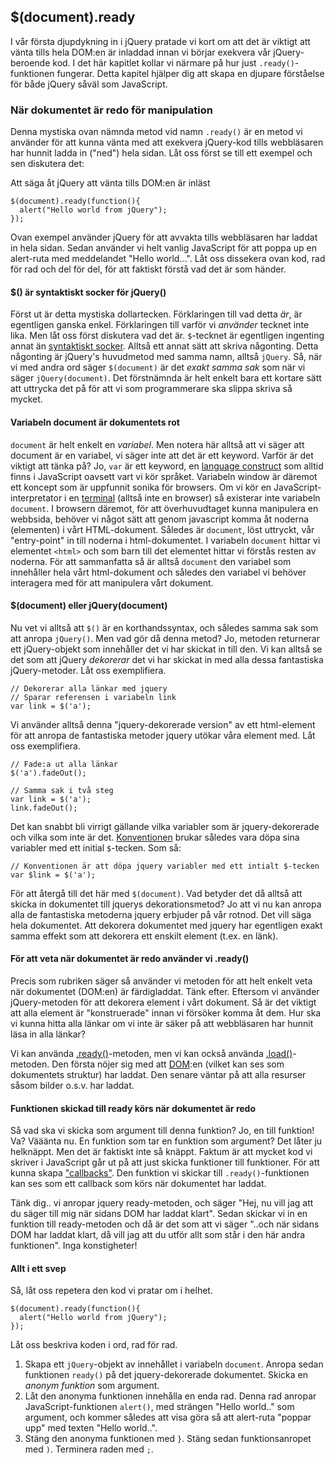 ## $(document).ready

I vår första djupdykning in i jQuery pratade vi kort om att det är viktigt att vänta tills hela DOM:en är inladdad innan vi börjar exekvera vår jQuery-beroende kod. I det här kapitlet kollar vi närmare på hur just `.ready()`-funktionen fungerar. Detta kapitel hjälper dig att skapa en djupare förståelse för både jQuery såväl som JavaScript.

### När dokumentet är redo för manipulation

Denna mystiska ovan nämnda metod vid namn `.ready()` är en metod vi använder för att kunna vänta med att exekvera jQuery-kod tills webbläsaren har hunnit ladda in ("ned") hela sidan. Låt oss först se till ett exempel och sen diskutera det:

Att säga åt jQuery att vänta tills DOM:en är inläst

    $(document).ready(function(){
      alert("Hello world from jQuery");
    });

Ovan exempel använder jQuery för att avvakta tills webbläsaren har laddat in hela sidan. Sedan använder vi helt vanlig JavaScript för att poppa up en alert-ruta med meddelandet "Hello world...". Låt oss dissekera ovan kod, rad för rad och del för del, för att faktiskt förstå vad det är som händer.

#### $() är syntaktiskt socker för jQuery()

Först ut är detta mystiska dollartecken. Förklaringen till vad detta _är_, är egentligen ganska enkel. Förklaringen till varför vi _använder_ tecknet inte lika. Men låt oss först diskutera vad det är. `$`-tecknet är egentligen ingenting annat än [syntaktiskt socker][0]. Alltså ett annat sätt att skriva någonting. Detta någonting är jQuery's huvudmetod med samma namn, alltså `jQuery`. Så, när vi med andra ord säger `$(document)` är det _exakt samma sak_ som när vi säger `jQuery(document)`. Det förstnämnda är helt enkelt bara ett kortare sätt att uttrycka det på för att vi som programmerare ska slippa skriva så mycket.

#### Variabeln document är dokumentets rot

`document` är helt enkelt en _variabel_. Men notera här alltså att vi säger att document är en variabel, vi säger inte att det är ett keyword. Varför är det viktigt att tänka på? Jo, `var` är ett keyword, en [language construct][1] som alltid finns i JavaScript oavsett vart vi kör språket. Variabeln window är däremot ett koncept som är uppfunnit sonika för browsers. Om vi kör en JavaScript-interpretator i en [terminal][2] (alltså inte en browser) så existerar inte variabeln `document`. I browsern däremot, för att överhuvudtaget kunna manipulera en webbsida, behöver vi något sätt att genom javascript komma åt noderna (elementen) i vårt HTML-dokument. Således är `document`, löst uttryckt, vår "entry-point" in till noderna i html-dokumentet. I variabeln `document` hittar vi elementet `<html>` och som barn till det elementet hittar vi förstås resten av noderna. För att sammanfatta så är alltså `document` den variabel som innehåller hela vårt html-dokument och således den variabel vi behöver interagera med för att manipulera vårt dokument.

#### $(document) eller jQuery(document)

Nu vet vi alltså att `$()` är en korthandssyntax, och således samma sak som att anropa `jQuery()`. Men vad gör då denna metod? Jo, metoden returnerar ett jQuery-objekt som innehåller det vi har skickat in till den. Vi kan alltså se det som att jQuery _dekorerar_ det vi har skickat in med alla dessa fantastiska jQuery-metoder. Låt oss exemplifiera.
    
    // Dekorerar alla länkar med jquery
    // Sparar referensen i variabeln link
    var link = $('a');

Vi använder alltså denna "jquery-dekorerade version" av ett html-element för att anropa de fantastiska metoder jquery utökar våra element med. Låt oss exemplifiera.
    
    // Fade:a ut alla länkar
    $('a').fadeOut();
     
    // Samma sak i två steg
    var link = $('a');
    link.fadeOut();

Det kan snabbt bli virrigt gällande vilka variabler som är jquery-dekorerade och vilka som inte är det. [Konventionen][3] brukar således vara döpa sina variabler med ett initial `$`-tecken. Som så:
    
    // Konventionen är att döpa jquery variabler med ett intialt $-tecken
    var $link = $('a');

För att återgå till det här med `$(document)`. Vad betyder det då alltså att skicka in dokumentet till jquerys dekorationsmetod? Jo att vi nu kan anropa alla de fantastiska metoderna jquery erbjuder på vår rotnod. Det vill säga hela dokumentet. Att dekorera dokumentet med jquery har egentligen exakt samma effekt som att dekorera ett enskilt element (t.ex. en länk).

#### För att veta när dokumentet är redo använder vi .ready()

Precis som rubriken säger så använder vi metoden för att helt enkelt veta när dokumentet (DOM:en) är färdigladdat. Tänk efter. Eftersom vi använder jQuery-metoden för att dekorera element i vårt dokument. Så är det viktigt att alla element är "konstruerade" innan vi försöker komma åt dem. Hur ska vi kunna hitta alla länkar om vi inte är säker på att webbläsaren har hunnit läsa in alla länkar?

Vi kan använda [.ready()][4]-metoden, men vi kan också använda [.load()][5]-metoden. Den första nöjer sig med att [DOM][6]:en (vilket kan ses som dokumentets struktur) har laddat. Den senare väntar på att alla resurser såsom bilder o.s.v. har laddat.

#### Funktionen skickad till ready körs när dokumentet är redo

Så vad ska vi skicka som argument till denna funktion? Jo, en till funktion! Va? Vääänta nu. En funktion som tar en funktion som argument? Det låter ju helknäppt. Men det är faktiskt inte så knäppt. Faktum är att mycket kod vi skriver i JavaScript går ut på att just skicka funktioner till funktioner. För att kunna skapa ["callbacks"][7]. Den funktion vi skickar till `.ready()`-funktionen kan ses som ett callback som körs när dokumentet har laddat.

Tänk dig.. vi anropar jquery ready-metoden, och säger "Hej, nu vill jag att du säger till mig när sidans DOM har laddat klart". Sedan skickar vi in en funktion till ready-metoden och då är det som att vi säger "..och när sidans DOM har laddat klart, då vill jag att du utför allt som står i den här andra funktionen". Inga konstigheter!

#### Allt i ett svep

Så, låt oss repetera den kod vi pratar om i helhet.
    
    $(document).ready(function(){
      alert("Hello world from jQuery");
    });

Låt oss beskriva koden i ord, rad för rad.

1. Skapa ett `jQuery`-objekt av innehållet i variabeln `document`. Anropa sedan funktionen `ready()` på det jquery-dekorerade dokumentet. Skicka en _anonym funktion_ som argument.
2. Låt den anonyma funktionen innehålla en enda rad. Denna rad anropar JavaScript-funktionen `alert()`, med strängen "Hello world.." som argument, och kommer således att visa göra så att alert-ruta "poppar upp" med texten "Hello world..".
3. Stäng den anonyma funktionen med `}`. Stäng sedan funktionsanropet med `)`. Terminera raden med `;`.

[0]: http://sv.wikipedia.org/wiki/Syntaktiskt_socker
[1]: http://en.wikipedia.org/wiki/Language_construct
[2]: http://en.wikipedia.org/wiki/Bash_(Unix_shell)
[3]: http://en.wikipedia.org/wiki/Coding_conventions
[4]: http://learn.jquery.com/using-jquery-core/document-ready/
[5]: http://api.jquery.com/load/
[6]: http://sv.wikipedia.org/wiki/Document_Object_Model
[7]: http://en.wikipedia.org/wiki/Callback_(computer_programming)
